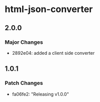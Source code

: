 # html-json-converter

## 2.0.0

### Major Changes

- 2892e04: added a client side converter

## 1.0.1

### Patch Changes

- fa06fe2: "Releasing v1.0.0"
